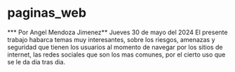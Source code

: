 # paginas_web
*** Por Angel Mendoza Jimenez**
Jueves 30 de mayo del 2024
El presente trabajo habarca temas muy interesantes, sobre los riesgos, amenazas y seguridad
que tienen los usuarios al momento de navegar por los sitios de internet, las redes sociales
que son los mas comunes, por el cierto uso que se le da dia tras dia.
